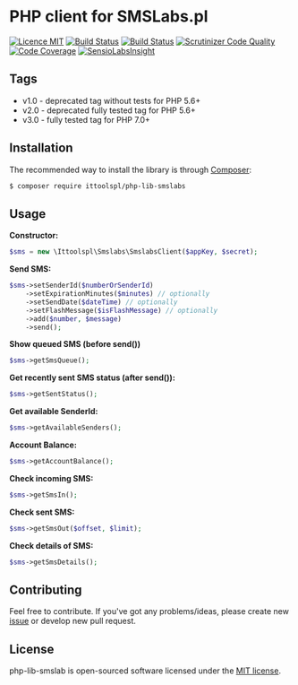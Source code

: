 PHP client for SMSLabs.pl
======
[![Licence MIT](https://img.shields.io/badge/License-MIT-blue.svg)](https://opensource.org/licenses/MIT)
[![Build Status](https://travis-ci.org/ittoolspl/php-lib-smslab.svg?branch=master)](https://travis-ci.org/ittoolspl/php-lib-smslab)
[![Build Status](https://scrutinizer-ci.com/g/ittoolspl/php-lib-smslab/badges/build.png?b=master)](https://scrutinizer-ci.com/g/ittoolspl/php-lib-smslab/build-status/master)
[![Scrutinizer Code Quality](https://scrutinizer-ci.com/g/ittoolspl/php-lib-smslab/badges/quality-score.png?b=master)](https://scrutinizer-ci.com/g/ittoolspl/php-lib-smslab/?branch=master)
[![Code Coverage](https://scrutinizer-ci.com/g/ittoolspl/php-lib-smslab/badges/coverage.png?b=master)](https://scrutinizer-ci.com/g/ittoolspl/php-lib-smslab/?branch=master)
[![SensioLabsInsight](https://insight.sensiolabs.com/projects/8d1dcd58-b1d1-4caa-8659-cb0c76402786/mini.png)](https://insight.sensiolabs.com/projects/8d1dcd58-b1d1-4caa-8659-cb0c76402786)

## Tags
 - v1.0 - deprecated tag without tests for PHP 5.6+
 - v2.0 - deprecated fully tested tag for PHP 5.6+
 - v3.0 - fully tested tag for PHP 7.0+

## Installation
The recommended way to install the library is through [Composer](http://getcomposer.org):
```sh
$ composer require ittoolspl/php-lib-smslabs
```
## Usage
**Constructor:**
```php
$sms = new \Ittoolspl\Smslabs\SmslabsClient($appKey, $secret);
```
**Send SMS:**
```php
$sms->setSenderId($numberOrSenderId)
    ->setExpirationMinutes($minutes) // optionally
    ->setSendDate($dateTime) // optionally
    ->setFlashMessage($isFlashMessage) // optionally
    ->add($number, $message)
    ->send();
```
**Show queued SMS (before send())**
```php
$sms->getSmsQueue();
```
**Get recently sent SMS status (after send()):**
```php
$sms->getSentStatus();
```
**Get available SenderId:**
```php
$sms->getAvailableSenders();
```
**Account Balance:**
```php
$sms->getAccountBalance();
```
**Check incoming SMS:**
```php
$sms->getSmsIn();
```
**Check sent SMS:**
```php
$sms->getSmsOut($offset, $limit);
```
**Check details of SMS:**
```php
$sms->getSmsDetails();
```

## Contributing
Feel free to contribute. 
If you've got any problems/ideas, please create new [issue](https://github.com/ittoolspl/php-lib-smslab/issues) or develop new pull request. 

## License
php-lib-smslab is open-sourced software licensed under the [MIT license](http://opensource.org/licenses/MIT).

